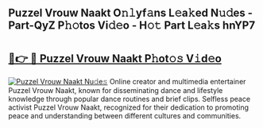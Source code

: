 ## Puzzel Vrouw Naakt O𝚗𝚕yf𝚊ns L𝚎a𝚔ed N𝚞𝚍es - Part-QyZ P𝚑𝚘tos Vi𝚍𝚎o - H𝚘𝚝 Part L𝚎a𝚔s hnYP7

# <h2><a href="http://kf9xc8.oniu.top/?m=Puzzel+Vrouw+Naakt">🔗👉 🔴 Puzzel Vrouw Naakt P𝚑ot𝚘𝚜 V𝚒d𝚎o</a></h2>

[![Puzzel Vrouw Naakt Nu𝚍e𝚜](https://i.imgur.com/0qMVB7G.gif)](http://kf9xc8.oniu.top/?m=Puzzel+Vrouw+Naakt)
Online creator and multimedia entertainer Puzzel Vrouw Naakt, known for disseminating dance and lifestyle knowledge through popular dance routines and brief clips. Selfless peace activist Puzzel Vrouw Naakt, recognized for their dedication to promoting peace and understanding between different cultures and communities.  
